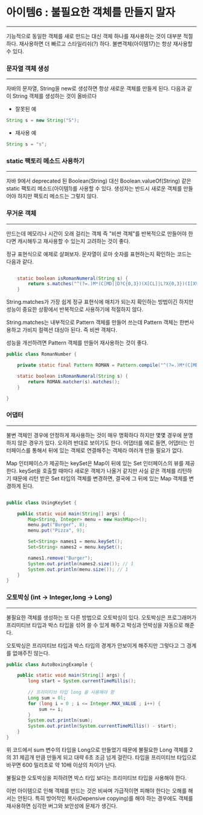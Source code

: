 # 아이템6 : 불필요한 객체를 만들지 말자

---

기능적으로 동일한 객체를 새로 만드는 대신 객체 하나를 재사용하는 것이 대부분 적절하다. 재사용하면 더 빠르고 스타일리쉬(?) 하다. 불변객체(아이템17)는 항상 재사용할 수 있다.


### 문자열 객체 생성

----
자바의 문자열, String을 new로 생성하면 항상 새로운 객체를 만들게 된다. 다음과 같이 String 객체를 생성하는 것이 올바르다

- 잘못된 예
```java
String s = new String("S"); 
```

- 재사용 예
```java
String s = "s";

```

### static 팩토리 메소드 사용하기

---
자바 9에서 deprecated 된 Boolean(String) 대신 Boolean.valueOf(String) 같은 static 팩토리 메소드(아이템1)를 사용할 수 있다. 생성자는 반드시 새로운 객체를 만들어야 하지만 팩토리 메소드는 그렇지 않다.

### 무거운 객체

---

만드는데 메모리나 시간이 오래 걸리는 객체 즉 "비싼 객체"를 반복적으로 만들어야 한다면 캐시해두고 재사용할 수 있는지 고려하는 것이 좋다.

정규 표현식으로 예제로 살펴보자. 문자열이 로마 숫자를 표현하는지 확인하는 코드는 다음과 같다.

```java

    static boolean isRomanNumeral(String s) {
        return s.matches("^(?=.)M*(C[MD]|D?C{0,3})(X[CL]|L?X{0,3})(I[XV]|V?I{0,3})$");
    }
```

String.matches가 가장 쉽게 정규 표현식에 매치가 되는지 확인하는 방법이긴 하지만 성능이 중요한 상황에서 반복적으로 사용하기에 적절하지 않다.

String.matches는 내부적으로 Pattern 객체를 만들어 쓰는데 Pattern 객체는 한번사용하고 가비지 컬렉션 대싱아 된다. 즉 비싼 객체다.

성능을 개선하려면 Pattern 객체를 만들어 재사용하는 것이 좋다.
```java
public class RomanNumber {

    private static final Pattern ROMAN = Pattern.compile("^(?=.)M*(C[MD]|D?C{0,3})(X[CL]|L?X{0,3})(I[XV]|V?I{0,3})$");

    static boolean isRomanNumeral(String s) {
        return ROMAN.matcher(s).matches();
    }

}

```


### 어댑터

---


불변 객체인 경우에 안정하게 재사용하는 것이 매우 명확하다 하지만 몇몇 경우에 분명하지 않은 경우가 있다. 오히려 반대로 보이기도 한다. 어댑터를 예로 들면, 어댑터는 인터페이스를 통해서 뒤에 있는 객체로 연결해주는 객체라 여러개 만들 필요가 없다.

Map 인터페이스가 제공하는 keySet은 Map이 뒤에 있는 Set 인터페이스의 뷰를 제공한다. keySet을 호출할 때마다 새로운 객체가 나올거 같지만 사실 같은 객체를 리턴하기 때문에 리턴 받은 Set 타입의 객체를 변경하면, 결국에 그 뒤에 있는 Map 객체를 변경하게 된다.
```java

public class UsingKeySet {

    public static void main(String[] args) {
        Map<String, Integer> menu = new HashMap<>();
        menu.put("Burger", 8);
        menu.put("Pizza", 9);

        Set<String> names1 = menu.keySet();
        Set<String> names2 = menu.keySet();

        names1.remove("Burger");
        System.out.println(names2.size()); // 1
        System.out.println(menu.size()); // 1
    }
}
```

### 오토박싱 (int -> Integer,long -> Long)

---
불필요한 객체를 생성하는 또 다른 방법으로 오토박싱이 있다. 오토박싱은 프로그래머가 프리미티브 타입과 박스 타입을 섞어 쓸 수 있게 해주고 박싱과 언박싱을 자동으로 해준다.

오토박싱은 프리미티브 타입과 박스 타입의 경계가 안보이게 해주지만 그렇다고 그 경계를 없애주진 않는다.
```java
public class AutoBoxingExample {

    public static void main(String[] args) {
        long start = System.currentTimeMillis();
        
        // 프리미티브 타입 long 을 사용해야 함
        Long sum = 0l;
        for (long i = 0 ; i <= Integer.MAX_VALUE ; i++) {
            sum += i;
        }
        System.out.println(sum);
        System.out.println(System.currentTimeMillis() - start);
    }
}
```

위 코드에서 sum 변수의 타입을 Long으로 만들었기 때문에 불필요한 Long 객체를 2의 31 제곱개 만큼 만들게 되고 대략 6초 조금 넘게 걸린다. 타입을 프리미티브 타입으로 바꾸면 600 밀리초로 약 10배 이상의 차이가 난다.

불필요한 오토박싱을 피하려면 박스 타입 보다는 프리미티브 타입을 사용해야 한다.

이번 아이템으로 인해 객체를 만드는 것은 비싸며 가급적이면 피해야 한다는 오해를 해서는 안된다. 특히 방어적인 복사(Depensive copying)를 해야 하는 경우에도 객체를 재사용하면 심각한 버그와 보안성에 문제가 생긴다.
